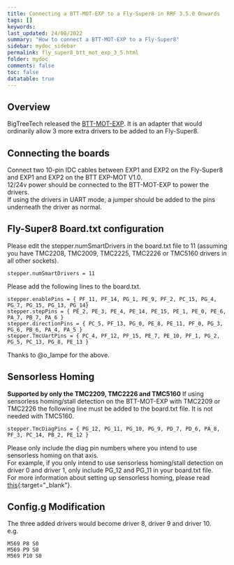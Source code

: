 ```yaml
---
title: Connecting a BTT-MOT-EXP to a Fly-Super8 in RRF 3.5.0 Onwards
tags: []
keywords: 
last_updated: 24/08/2022
summary: "How to connect a BTT-MOT-EXP to a Fly-Super8"
sidebar: mydoc_sidebar
permalink: fly_super8_btt_mot_exp_3_5.html
folder: mydoc
comments: false
toc: false
datatable: true
---
```


## Overview

BigTreeTech released the [BTT-MOT-EXP](https://github.com/bigtreetech/BTT-Expansion-module/tree/master/BTT%20EXP-MOT). It is an adapter that would ordinarily allow 3 more extra drivers to be added to an Fly-Super8.  

## Connecting the boards

Connect two 10-pin IDC cables between EXP1 and EXP2 on the Fly-Super8 and EXP1 and EXP2 on the BTT EXP-MOT V1.0.  
12/24v power should be connected to the BTT-MOT-EXP to power the drivers.  
If using the drivers in UART mode, a jumper should be added to the pins underneath the driver as normal.  

## Fly-Super8 Board.txt configuration

Please edit the stepper.numSmartDrivers in the board.txt file to 11 (assuming you have TMC2208, TMC2009, TMC2225, TMC2226 or TMC5160 drivers in all other sockets).  

```text
stepper.numSmartDrivers = 11
```

Please add the following lines to the board.txt.  

```text
stepper.enablePins = { PF_11, PF_14, PG_1, PE_9, PF_2, PC_15, PG_4, PG_7, PG_15, PG_13, PG_14}
stepper.stepPins = { PE_2, PE_3, PE_4, PE_14, PE_15, PE_1, PE_0, PE_6, PA_7, PB_7, PA_6 }
stepper.directionPins = { PC_5, PF_13, PG_0, PE_8, PE_11, PF_0, PG_3, PG_6, PB_6, PA_4, PA_5 }
stepper.TmcUartPins = { PC_4, PF_12, PF_15, PE_7, PE_10, PF_1, PG_2, PG_5, PC_13, PG_8, PE_13 }
```

Thanks to @o_lampe for the above.

## Sensorless Homing

**Supported by only the TMC2209, TMC2226 and TMC5160**
If using sensorless homing/stall detection on the BTT-MOT-EXP with TMC2209 or TMC2226 the following line must be added to the board.txt file. It is not needed with TMC5160.

```text
stepper.TmcDiagPins = { PG_12, PG_11, PG_10, PG_9, PD_7, PD_6, PA_8, PF_3, PC_14, PB_2, PE_12 }
```

Please only include the diag pin numbers where you intend to use sensorless homing on that axis.  
For example, if you only intend to use sensorless homing/stall detection on driver 0 and driver 1, only include PG_12 and PG_11 in your board.txt file.  
For more information about setting up sensorless homing, please read [this](fly_super8_sensorless_3_5.html){:target="_blank"}.  

## Config.g Modification

The three added drivers would become driver 8, driver 9 and driver 10.  
e.g.

```text
M569 P8 S0
M569 P9 S0
M569 P10 S0
```

